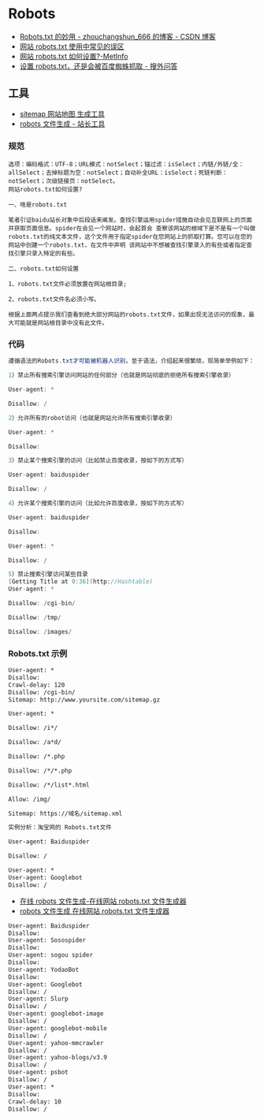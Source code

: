 # Robots

- [Robots.txt 的妙用 - zhouchangshun_666 的博客 - CSDN 博客](https://blog.csdn.net/zhouchangshun_666/article/details/81564878)
- [网站 robots.txt 使用中常见的误区](http://www.chinaz.com/web/2012/0428/248613.shtml)
- [网站 robots.txt 如何设置?-MetInfo](https://www.metinfo.cn/faq/2363.html)
- [设置 robots.txt，还是会被百度蜘蛛抓取 - 搜外问答](https://ask.seowhy.com/question/23740)

## 工具

- [sitemap 网站地图 生成工具](https://help.bj.cn/)
- [robots 文件生成 - 站长工具](http://tool.chinaz.com/robots/)

### 规范

```text
选项：编码格式：UTF-8；URL模式：notSelect；锚过滤：isSelect；内链/外链/全：allSelect；去掉标题为空：notSelect；自动补全URL：isSelect；死链判断：notSelect；次级链接页：notSelect。
网站robots.txt如何设置?

一、啥是robots.txt

笔者引证baidu站长对象中后段话来阐发。查找引擎运用spider措施自动会见互联网上的页面并获取页面信息。spider在会见一个网站时，会起首会 查察该网站的根域下是不是有一个叫做 robots.txt的纯文本文件，这个文件用于指定spider在您网站上的抓取打算。您可以在您的网站中创建一个robots.txt，在文件中声明 该网站中不想被查找引擎录入的有些或者指定查找引擎只录入特定的有些。

二、robots.txt如何设置

1、robots.txt文件必须放置在网站根目录;

2、robots.txt文件名必须小写。

根据上面两点提示我们查看到绝大部分网站的robots.txt文件，如果出现无法访问的现象，最大可能就是网站根目录中没有此文件。
```

### 代码

```c#
遵循语法的Robots.txt才可能被机器人识别，至于语法，介绍起来很繁琐，现简单举例如下：

1）禁止所有搜索引擎访问网站的任何部分（也就是网站彻底的拒绝所有搜索引擎收录）

User-agent: *

Disallow: /

2）允许所有的robot访问（也就是网站允许所有搜索引擎收录）

User-agent: *

Disallow:

3）禁止某个搜索引擎的访问（比如禁止百度收录，按如下的方式写）

User-agent: baiduspider

Disallow: /

4）允许某个搜索引擎的访问（比如允许百度收录，按如下的方式写）

User-agent: baiduspider

Disallow:

User-agent: *

Disallow: /

5）禁止搜索引擎访问某些目录
[Getting Title at 0:36](http://Hashtable)
User-agent: *

Disallow: /cgi-bin/

Disallow: /tmp/

Disallow: /images/
```

### Robots.txt 示例

```txt
User-agent: *
Disallow:
Crawl-delay: 120
Disallow: /cgi-bin/
Sitemap: http://www.yoursite.com/sitemap.gz

```

```txt
User-agent: *

Disallow: /i*/

Disallow: /a*d/

Disallow: /*.php

Disallow: /*/*.php

Disallow: /*/list*.html

Allow: /img/

Sitemap: https://域名/sitemap.xml
```

```txt
实例分析：淘宝网的 Robots.txt文件

User-agent: Baiduspider

Disallow: /

User-agent: *
User-agent: Googlebot
Disallow: /
```

- [在线 robots 文件生成-在线网站 robots.txt 文件生成器](http://www.jsons.cn/robots/)
- [robots 文件生成 在线网站 robots.txt 文件生成器](http://tool.ip138.com/robots/)

```txt
User-agent: Baiduspider
Disallow:
User-agent: Sosospider
Disallow:
User-agent: sogou spider
Disallow:
User-agent: YodaoBot
Disallow:
User-agent: Googlebot
Disallow: /
User-agent: Slurp
Disallow: /
User-agent: googlebot-image
Disallow: /
User-agent: googlebot-mobile
Disallow: /
User-agent: yahoo-mmcrawler
Disallow: /
User-agent: yahoo-blogs/v3.9
Disallow: /
User-agent: psbot
Disallow: /
User-agent: *
Disallow:
Crawl-delay: 10
Disallow: /
```
